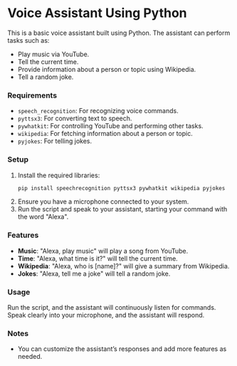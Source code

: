 # Voice Assistant Using Python

This is a basic voice assistant built using Python. The assistant can perform tasks such as:
- Play music via YouTube.
- Tell the current time.
- Provide information about a person or topic using Wikipedia.
- Tell a random joke.

### Requirements
- `speech_recognition`: For recognizing voice commands.
- `pyttsx3`: For converting text to speech.
- `pywhatkit`: For controlling YouTube and performing other tasks.
- `wikipedia`: For fetching information about a person or topic.
- `pyjokes`: For telling jokes.

### Setup
1. Install the required libraries:
    ```bash
    pip install speechrecognition pyttsx3 pywhatkit wikipedia pyjokes
    ```
2. Ensure you have a microphone connected to your system.
3. Run the script and speak to your assistant, starting your command with the word "Alexa".

### Features
- **Music**: "Alexa, play music" will play a song from YouTube.
- **Time**: "Alexa, what time is it?" will tell the current time.
- **Wikipedia**: "Alexa, who is [name]?" will give a summary from Wikipedia.
- **Jokes**: "Alexa, tell me a joke" will tell a random joke.

### Usage
Run the script, and the assistant will continuously listen for commands. Speak clearly into your microphone, and the assistant will respond.

### Notes
- You can customize the assistant’s responses and add more features as needed.
